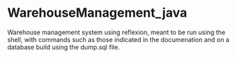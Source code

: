# WarehouseManagement_java

Warehouse management system using reflexion, meant to be run using the shell, with commands such as those indicated in the documenation and on a database build using the dump.sql file.
